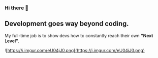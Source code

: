 ### Hi there 👋

## Development goes way beyond coding.

My full-time job is to show devs how to constantly reach their own **"Next Level".**

![https://i.imgur.com/eU04jJ0.png](https://i.imgur.com/eU04jJ0.png)
